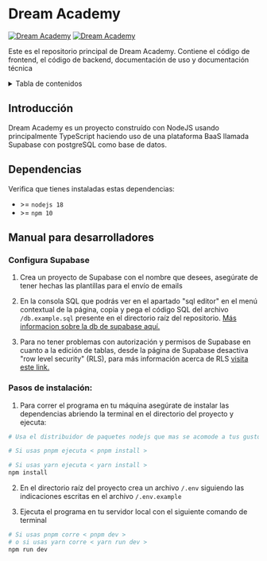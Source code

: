 # Dream Academy

[![Dream Academy](https://img.shields.io/badge/Dream_Academy-Vis%C3%ADtanos-blue)](https://dream-academy.vercel.app/)
[![Dream Academy](https://img.shields.io/badge/Versión-Alpha-red)](https://dream-academy.vercel.app/)

Este es el repositorio principal de Dream Academy. Contiene el código de frontend, el código de backend, documentación de uso y documentación técnica

<details>
<summary>Tabla de contenidos</summary>

- [Introducción](#introducción)
- [Dependencias](#dependencias)
- [Manual para desarrolladores](#manual-para-desarrolladores)

</details>

## Introducción

Dream Academy es un proyecto construído con NodeJS usando principalmente TypeScript haciendo uso de una plataforma BaaS llamada Supabase con postgreSQL como base de datos.

## Dependencias

Verifica que tienes instaladas estas dependencias:

* \>= `nodejs 18`
* \>= `npm 10`

## Manual para desarrolladores

### Configura Supabase

1. Crea un proyecto de Supabase con el nombre que desees, asegúrate de tener hechas las plantillas para el envío de emails

2. En la consola SQL que podrás ver en el apartado "sql editor" en el menú contextual de la página, copia y pega el código SQL del archivo `/db.example.sql` presente en el directorio raíz del repositorio. [Más informacion sobre la db de supabase aquí.](https://supabase.com/docs/guides/database/overview)

3. Para no tener problemas con autorización y permisos de Supabase en cuanto a la edición de tablas, desde la página de Supabase desactiva "row level security" (RLS), para más información acerca de RLS [visita este link.](https://supabase.com/docs/guides/auth/row-level-security)

### Pasos de instalación:

1. Para correr el programa en tu máquina asegúrate de instalar las dependencias abriendo la terminal en el directorio del proyecto y ejecuta:

  ```sh
  # Usa el distribuidor de paquetes nodejs que mas se acomode a tus gustos (pnpm o yarn)

  # Si usas pnpm ejecuta < pnpm install >

  # Si usas yarn ejecuta < yarn install >
  npm install
  ```

2. En el directorio raíz del proyecto crea un archivo `/.env` siguiendo las indicaciones escritas en el archivo `/.env.example`

3. Ejecuta el programa en tu servidor local con el siguiente comando de terminal

```sh
# Si usas pnpm corre < pnpm dev > 
# o si usas yarn corre < yarn run dev >
npm run dev
```